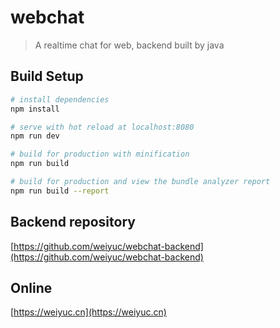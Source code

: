 # webchat

> A realtime chat for web, backend built by java

## Build Setup

``` bash
# install dependencies
npm install

# serve with hot reload at localhost:8080
npm run dev

# build for production with minification
npm run build

# build for production and view the bundle analyzer report
npm run build --report
```

## Backend repository
[https://github.com/weiyuc/webchat-backend](https://github.com/weiyuc/webchat-backend)

## Online
[https://weiyuc.cn](https://weiyuc.cn)
